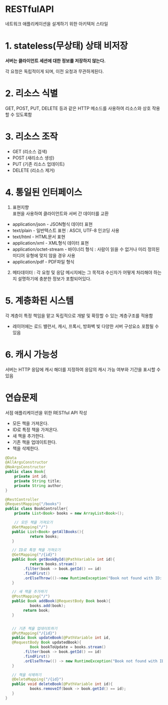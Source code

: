 # RESTfulAPI
네트워크 애플리케이션을 설계하기 위한 아키텍처 스타일


# 1. stateless(무상태) 상태 비저장

**서버는 클라이언트 세션에 대한 정보를 저장하지 않는다.**

각 요청은 독립적이게 되며, 이전 요청과 무관하게된다.

# 2. 리소스 식별

GET, POST, PUT, DELETE 등과 같은 HTTP 메소드를 사용하여 리소스와 상호 작용할 수 있도록함

# 3. 리소스 조작

-   GET (리소스 검색)
-   POST (새리소스 생성)
-   PUT (기존 리소스 업데이트)
-   DELETE (리소스 제거)

# 4. 통일된 인터페이스

1.  표현지향  
    표현을 사용하여 클라이언트와 서버 간 데이터를 교환

-   application/json - JSON형식 데이터 표현
-   text/plain - 일반텍스트 표현 : ASCII, UTF-8 인코딩 사용
-   text/html - HTML문서 표현
-   application/xml - XML형식 데이터 표현
-   application/octet-stream - 바이너리 형식 : 사람이 읽을 수 없거나 미리 정의된 미디어 유형에 맞지 않을 경우 사용
-   application/pdf - PDF파일 형식

2.  메타데이터 : 각 요청 및 응답 메시지에는 그 목적과 수신자가 어떻게 처리해야 하는지 설명하기에 충분한 정보가 포함되어있다.

# 5. 계층화된 시스템

각 계층이 특정 책임을 맡고 독립적으로 개발 및 확장할 수 있는 계층구조를 적용함

-   레이어에는 로드 밸런서, 캐시, 프록시, 방화벽 빛 다양한 서버 구성요소 포함될 수 있음

# 6. 캐시 가능성

서버는 HTTP 응답에 캐시 해더를 지정하여 응답의 캐시 가능 여부와 기간을 표시할 수 있음

# 연습문제

서점 애플리케이션을 위한 RESTful API 작성

-   모든 책을 가져온다.
-   ID로 특정 책을 가져온다.
-   새 책을 추가한다.
-   기존 책을 업데이트한다.
-   책을 삭제한다.


```java
@Data
@AllArgsConstructor
@NoArgsConstructor
public class Book{
    private int id;
    private String title;
    private String author;
}

@RestController
@RequestMapping("/books")
public class BookController{
    private List<Book> books = new ArrayList<Book>();

    // 모든 책을 가져오기
   @GetMapping("/")
   public List<Book> getAllBooks(){
           return books;
   }

   // ID로 특정 책을 가져오기
   @GetMapping("/{id}")
   public Book getBookById(@PathVariable int id){
           return books.stream()
        .filter(book -> book.getId() == id)
        .findFirst()
        .orElseThrow(()->new RuntimeException("Book not found with ID: " + id));
   }

   // 새 책을 추가하기
   @PostMapping("/")
   public Book addBook(@RequestBody Book book){
           books.add(book);
        return book;
   }


   // 기존 책을 업데이트하기
   @PutMapping("/{id}")
   public Book updateBook(@PathVariable int id,
   @RequestBody Book updatedBook){
           Book bookToUpdate = books.stream()
        .filter(book -> book.getId() == id)
        .findFirst()
        .orElseThrow(() -> new RuntimeException("Book not found with ID: " + id));  
   }

   // 책을 삭제하기
   @DeleteMapping("/{id}")
   public void deleteBook(@PathVariable int id){
           books.removeIf(book -> book.getId() == id);
   }
}
```